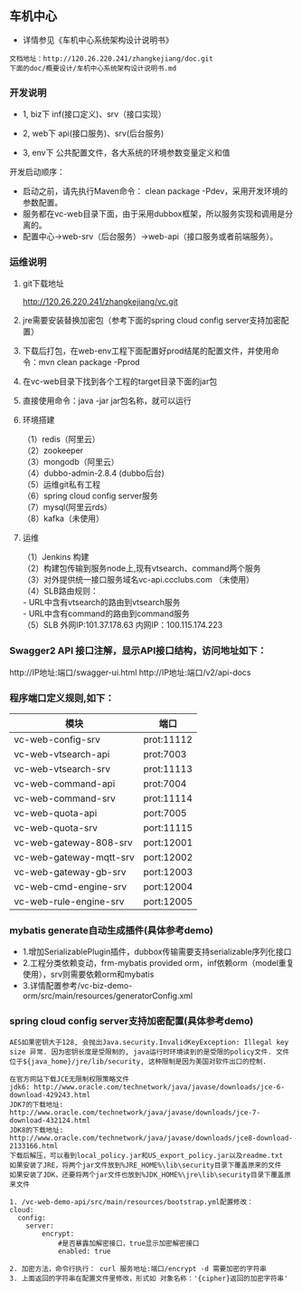 ## 车机中心

- 详情参见《车机中心系统架构设计说明书》     
````
文档地址：http://120.26.220.241/zhangkejiang/doc.git 
下面的doc/概要设计/车机中心系统架构设计说明书.md 
````

### 开发说明
- 1, biz下 inf(接口定义)、srv（接口实现）

- 2, web下 api(接口服务)、srv(后台服务)

- 3, env下 公共配置文件，各大系统的环境参数变量定义和值

开发启动顺序：
- 启动之前，请先执行Maven命令： clean package -Pdev，采用开发环境的参数配置。
- 服务都在vc-web目录下面，由于采用dubbox框架，所以服务实现和调用是分离的。
- 配置中心->web-srv（后台服务）->web-api（接口服务或者前端服务）。



### 运维说明
1. git下载地址

	http://120.26.220.241/zhangkejiang/vc.git
2. jre需要安装替换加密包（参考下面的spring cloud config server支持加密配置）
3. 下载后打包，在web-env工程下面配置好prod结尾的配置文件，并使用命令：mvn clean package -Pprod
4. 在vc-web目录下找到各个工程的target目录下面的jar包
5. 直接使用命令：java -jar jar包名称，就可以运行
6. 环境搭建<br>

	（1）redis（阿里云）<br>
	（2）zookeeper<br>
	（3）mongodb（阿里云）<br>
	（4）dubbo-admin-2.8.4 (dubbo后台)<br>
	（5）运维git私有工程<br>
	（6）spring cloud config server服务<br>
	（7）mysql(阿里云rds）<br>
	（8）kafka（未使用）<br>

7. 运维<br>

    （1）Jenkins 构建<br>
    （2）构建包传输到服务node上,现有vtsearch、command两个服务<br>
	（3）对外提供统一接口服务域名vc-api.ccclubs.com （未使用）<br>
	（4）SLB路由规则：<br>
       - URL中含有vtsearch的路由到vtsearch服务 <br>
       - URL中含有command的路由到command服务 <br>
    （5）SLB 外网IP:101.37.178.63   内网IP：100.115.174.223


### Swagger2 API 接口注解，显示API接口结构，访问地址如下：
http://IP地址:端口/swagger-ui.html
http://IP地址:端口/v2/api-docs

### 程序端口定义规则,如下：
模块|端口
---|---
vc-web-config-srv        |           prot:11112
vc-web-vtsearch-api      |           prot:7003
vc-web-vtsearch-srv      |           prot:11113
vc-web-command-api       |           prot:7004
vc-web-command-srv       |           prot:11114
vc-web-quota-api         |           port:7005
vc-web-quota-srv         |           port:11115
vc-web-gateway-808-srv     |         port:12001
vc-web-gateway-mqtt-srv     |        port:12002
vc-web-gateway-gb-srv       |        port:12003
vc-web-cmd-engine-srv |   port:12004
vc-web-rule-engine-srv |  port:12005


### mybatis generate自动生成插件(具体参考demo)
- 1.增加SerializablePlugin插件，dubbox传输需要支持serializable序列化接口
- 2.工程分类依赖变动，frm-mybatis provided orm，inf依赖orm（model重复使用），srv则需要依赖orm和mybatis
- 3.详情配置参考/vc-biz-demo-orm/src/main/resources/generatorConfig.xml

### spring cloud config server支持加密配置(具体参考demo)
	
	AES如果密钥大于128, 会抛出Java.security.InvalidKeyException: Illegal key size 异常. 因为密钥长度是受限制的, java运行时环境读到的是受限的policy文件. 文件位于${java_home}/jre/lib/security, 这种限制是因为美国对软件出口的控制.

	在官方网站下载JCE无限制权限策略文件
	jdk6: http://www.oracle.com/technetwork/java/javase/downloads/jce-6-download-429243.html
	JDK7的下载地址: http://www.oracle.com/technetwork/java/javase/downloads/jce-7-download-432124.html
	JDK8的下载地址: http://www.oracle.com/technetwork/java/javase/downloads/jce8-download-2133166.html 
	下载后解压，可以看到local_policy.jar和US_export_policy.jar以及readme.txt
	如果安装了JRE，将两个jar文件放到%JRE_HOME%\lib\security目录下覆盖原来的文件
	如果安装了JDK，还要将两个jar文件也放到%JDK_HOME%\jre\lib\security目录下覆盖原来文件

	1. /vc-web-demo-api/src/main/resources/bootstrap.yml配置修改：
	cloud:
	  config:
	  	server:
	    	encrypt: 
	        	#是否暴露加解密接口，true显示加密解密接口
	          	enabled: true

	2. 加密方法，命令行执行： curl 服务地址:端口/encrypt -d 需要加密的字符串
	3. 上面返回的字符串在配置文件里修改，形式如 对象名称：'{cipher}返回的加密字符串'
